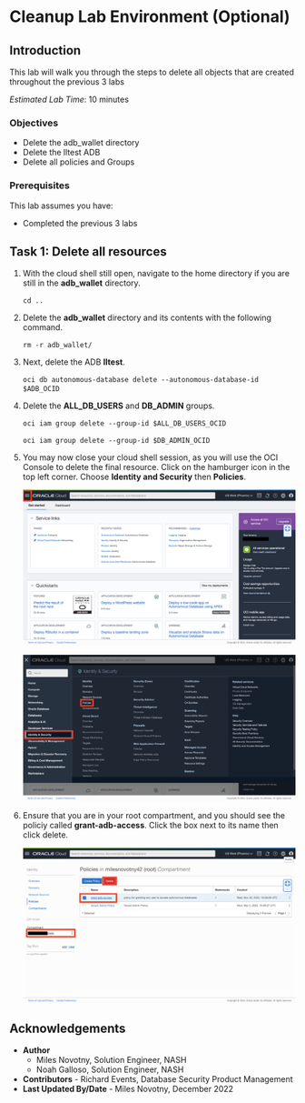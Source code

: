 # Cleanup Lab Environment (Optional)

## Introduction

This lab will walk you through the steps to delete all objects that are created throughout the
previous 3 labs

*Estimated Lab Time*: 10 minutes

### Objectives
- Delete the adb_wallet directory
- Delete the lltest ADB
- Delete all policies and Groups

### Prerequisites
This lab assumes you have:
- Completed the previous 3 labs


## Task 1: Delete all resources

1. With the cloud shell still open, navigate to the home directory if you are still in the **adb_wallet** directory.

    ```
    cd ..
    ```

2. Delete the **adb_wallet** directory and its contents with the following command.

    ```
    rm -r adb_wallet/
    ```

3. Next, delete the ADB **lltest**.

    ```
    oci db autonomous-database delete --autonomous-database-id $ADB_OCID
    ```

4. Delete the **ALL\_DB\_USERS** and **DB_ADMIN** groups.

    ```
    oci iam group delete --group-id $ALL_DB_USERS_OCID
    ```

    ```
    oci iam group delete --group-id $DB_ADMIN_OCID
    ```

5. You may now close your cloud shell session, as you will use the OCI Console to delete the final resource. Click on the hamburger icon in the top left corner. Choose **Identity and Security** then **Policies**.

    ![OCI Homepage](images/oci-homepage.png)

    ![Identity and Security](images/identity-security.png)

6. Ensure that you are in your root compartment, and you should see the policiy called **grant-adb-access**. Click the box next to its name then click delete.

    ![Policy Page - Delete](images/delete-policy.png)

## Acknowledgements
* **Author**
  * Miles Novotny, Solution Engineer, NASH
  * Noah Galloso, Solution Engineer, NASH
* **Contributors** - Richard Events, Database Security Product Management
* **Last Updated By/Date** - Miles Novotny, December 2022
